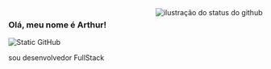 <img align='right' src="https://github-readme-stats.vercel.app/api?username=Asnsn&show_icons=true&title_color=783c00&text_color=af552e&icon_color=783c00&bg_color=f8efd4&cache_seconds=2300" alt="ilustração do status do github">

### Olá, meu nome é Arthur!

<img src="https://img.shields.io/static/v1?label=Overview&message=Asnsn&color=f8efd4&style=for-the-badge&logo=GitHub" alt="Static GitHub">

sou desenvolvedor FullStack</p>
